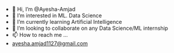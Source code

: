- 👋 Hi, I’m @Ayesha-Amjad
- 👀 I’m interested in ML. Data Science 
- 🌱 I’m currently learning Artificial Intelligence 
- 💞️ I’m looking to collaborate on any Data Science/ML internship
- 📫 How to reach me ...
- ayesha.amjad1127@gmail.com

<!---
Ayesha-Amjad/Ayesha-Amjad is a ✨ special ✨ repository because its `README.md` (this file) appears on your GitHub profile.
You can click the Preview link to take a look at your changes.
--->

